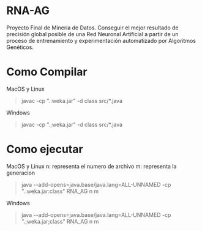# RNA-AG
Proyecto Final de Mineria de Datos.
Conseguir el mejor resultado de precisión global posible de una Red Neuronal Artificial a partir de un proceso de entrenamiento y experimentación automatizado por Algoritmos Genéticos.

# Como Compilar
MacOS y Linux
>javac -cp ".:weka.jar" -d class src/*.java

Windows
>javac -cp ".;weka.jar" -d class src/*.java

# Como ejecutar
MacOS y Linux
n: representa el numero de archivo
m: representa la generacion
>java --add-opens=java.base/java.lang=ALL-UNNAMED -cp ".:weka.jar:class" RNA_AG n m

Windows
>java --add-opens=java.base/java.lang=ALL-UNNAMED -cp ".;weka.jar;class" RNA_AG n m
